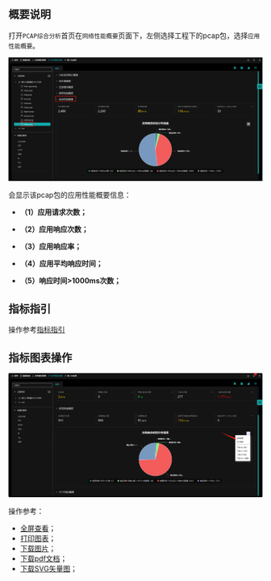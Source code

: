 ## 概要说明

打开`PCAP综合分析`首页在`网络性能概要`页面下，左侧选择工程下的pcap包，选择`应用性能概要`。

![](./img/app/01.png)

会显示该pcap包的应用性能概要信息：

- **（1）应用请求次数；**

- **（2）应用响应次数；**

- **（3）应用响应率；**

- **（4）应用平均响应时间；**

- **（5）响应时间>1000ms次数；**

  

## 指标指引

操作参考[指标指引](zh-cn/analysis/statInfo?id=指标指引)



## 指标图表操作
![](./img/app/02.png)

操作参考：
- [全屏查看](zh-cn/analysis/statInfo?id=全屏查看)；
- [打印图表](zh-cn/analysis/statInfo?id=打印图表)；
- [下载图片](zh-cn/analysis/statInfo?id=下载图片)；
- [下载pdf文档](zh-cn/analysis/statInfo?id=下载pdf文档)；
- [下载SVG矢量图](zh-cn/analysis/statInfo?id=下载SVG矢量图)；

